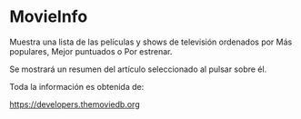 # MovieInfo

Muestra una lista de las películas y shows de televisión ordenados por Más populares, Mejor puntuados o Por estrenar.

Se mostrará un resumen del artículo seleccionado al pulsar sobre él.

Toda la información es obtenida de:

https://developers.themoviedb.org
